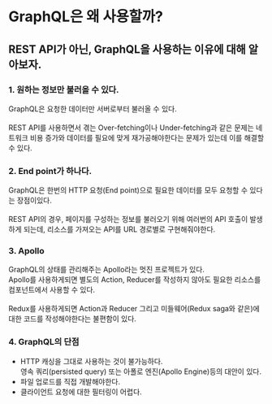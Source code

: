 GraphQL은 왜 사용할까?
===
REST API가 아닌, GraphQL을 사용하는 이유에 대해 알아보자.
---

### 1. 원하는 정보만 불러올 수 있다.
GraphQL은 요청한 데이터만 서버로부터 불러올 수 있다.<br /> 
<br />
REST API를 사용하면서 겪는 Over-fetching이나 Under-fetching과 같은 문제는 네트워크 비용 증가와 데이터를 필요에 맞게 재가공해야한다는 문제가 있는데 이를 해결할 수 있다.<br />

### 2. End point가 하나다.
GraphQL은 한번의 HTTP 요청(End point)으로 필요한 데이터를 모두 요청할 수 있다는 장점이있다.<br />
<br />
REST API의 경우, 페이지를 구성하는 정보를 불러오기 위해 여러번의 API 호출이 발생하게 되는데, 리소스를 가져오는 API를 URL 경로별로 구현해줘야한다.<br />

### 3. Apollo
GraphQL의 상태를 관리해주는 Apollo라는 멋진 프로젝트가 있다.<br />
Apollo를 사용하게되면 별도의 Action, Reducer를 작성하지 않아도 필요한 리소스를 컴포넌트에서 사용할 수 있다.<br />
<br />
Redux를 사용하게되면 Action과 Reducer 그리고 미들웨어(Redux saga와 같은)에 대한 코드를 작성해야한다는 불편함이 있다.<br />


### 4. GraphQL의 단점
* HTTP 캐싱을 그대로 사용하는 것이 불가능하다.<br />
  영속 쿼리(persisted query) 또는 아폴로 엔진(Apollo Engine)등의 대안이 있다.<br />
* 파일 업로드를 직접 개발해야한다.<br />
* 클라이언트 요청에 대한 필터링이 어렵다.